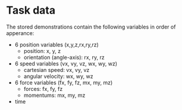 # Task data

The stored demonstrations contain the following variables in order of apperance:
  - 6 position variables (x,y,z,rx,ry,rz)
    - position: x, y, z
    - orientation (angle-axis): rx, ry, rz
  - 6 speed variables (vx, vy, vz, wx, wy, wz)
    - cartesian speed: vx, vy, vz
    - angular velocity: wx, wy, wz
  - 6 force variables (fx, fy, fz, mx, my, mz)
    - forces: fx, fy, fz
    - momentums: mx, my, mz
  - time